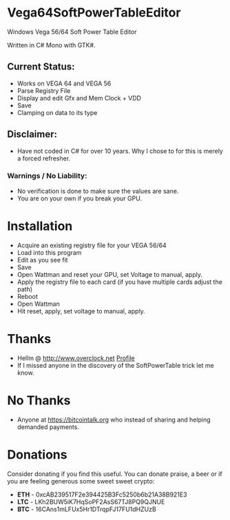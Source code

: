 # Vega64SoftPowerTableEditor
Windows Vega 56/64 Soft Power Table Editor

Written in C# Mono with GTK#.

## Current Status:
 - Works on VEGA 64 and VEGA 56
 - Parse Registry File
 - Display and edit Gfx and Mem Clock + VDD
 - Save
 - Clamping on data to its type
 
## Disclaimer:
 - Have not coded in C# for over 10 years.  Why I chose to for this is merely a forced refresher.
 
### Warnings / No Liability:
 - No verification is done to make sure the values are sane.
 - You are on your own if you break your GPU.
 
# Installation
 - Acquire an existing registry file for your VEGA 56/64
 - Load into this program
 - Edit as you see fit
 - Save
 - Open Wattman and reset your GPU, set Voltage to manual, apply.
 - Apply the registry file to each card (if you have multiple cards adjust the path)
 - Reboot
 - Open Wattman
 - Hit reset, apply, set voltage to manual, apply.

# Thanks
 - Hellm @ http://www.overclock.net [Profile](http://www.overclock.net/u/511964/hellm)
 - If I missed anyone in the discovery of the SoftPowerTable trick let me know.

# No Thanks
 - Anyone at https://bitcointalk.org who instead of sharing and helping demanded payments.

# Donations

Consider donating if you find this useful.  You can donate praise, a beer or if you are feeling generous some sweet sweet crypto:

* __ETH__ - 0xcAB239517F2e394425B3Fc5250b6b21A38B921E3
* __LTC__ - LKh2BUW5iK7HqSoPF2AsS67TJ8PQ9QJNUE
* __BTC__ - 16CAns1mLFUx5Hr1DTrqpFJ17FU1dHZUzB


